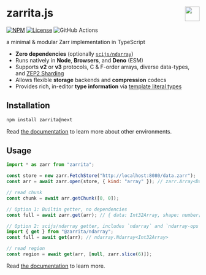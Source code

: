 # zarrita.js <a href="https://github.com/manzt/zarrita.js"><img align="right" src="https://raw.githubusercontent.com/manzt/zarrita.js/main/docs/public/logo.svg" height="38"></img></a>

[![NPM](https://img.shields.io/npm/v/zarrita/next.svg?color=black)](https://www.npmjs.com/package/zarrita)
[![License](https://img.shields.io/npm/l/zarrita.svg?color=black)](https://github.com/manzt/zarrita.js/raw/main/LICENSE)
![GitHub Actions](https://github.com/manzt/zarrita.js/actions/workflows/ci.yml/badge.svg)

a minimal & modular Zarr implementation in TypeScript

- **Zero dependencies** (optionally
  [`scijs/ndarray`](https://github.com/scijs/ndarray))
- Runs natively in **Node**, **Browsers**, and **Deno** (ESM)
- Supports **v2** or **v3** protocols, C & F-order arrays, diverse data-types,
  and [ZEP2 Sharding](https://zarr.dev/zeps/draft/ZEP0002.html)
- Allows flexible **storage** backends and **compression** codecs
- Provides rich, in-editor **type information** via
  [template literal types](https://www.typescriptlang.org/docs/handbook/2/template-literal-types.html)

## Installation

```sh
npm install zarrita@next
```

Read
[the documentation](https://manzt.github.io/zarrita.js/get-started.html#getting-started)
to learn more about other environments.

## Usage

```javascript
import * as zarr from "zarrita";

const store = new zarr.FetchStore("http://localhost:8080/data.zarr");
const arr = await zarr.open(store, { kind: "array" }); // zarr.Array<DataType, FetchStore>

// read chunk
const chunk = await arr.getChunk([0, 0]);

// Option 1: Builtin getter, no dependencies
const full = await zarr.get(arr); // { data: Int32Array, shape: number[], stride: number[] }

// Option 2: scijs/ndarray getter, includes `ndarray` and `ndarray-ops` dependencies
import { get } from "@zarrita/ndarray";
const full = await get(arr); // ndarray.Ndarray<Int32Array>

// read region
const region = await get(arr, [null, zarr.slice(6)]);
```

Read [the documentation](https://manzt.github.io/zarrita.js) to learn more.
